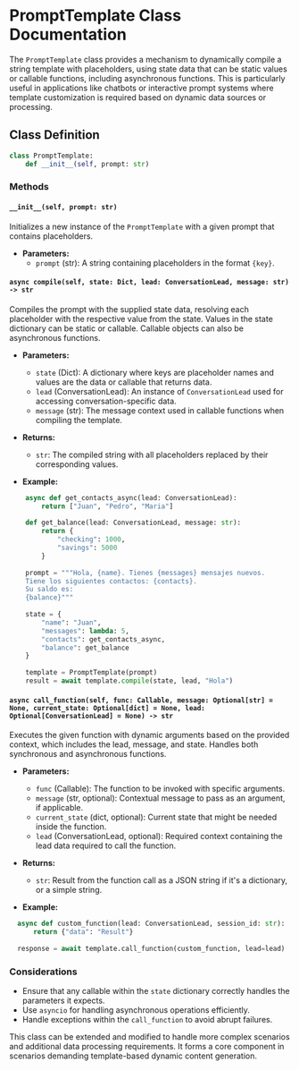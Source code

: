 
# PromptTemplate Class Documentation

The `PromptTemplate` class provides a mechanism to dynamically compile a string template with placeholders, using state data that can be static values or callable functions, including asynchronous functions. This is particularly useful in applications like chatbots or interactive prompt systems where template customization is required based on dynamic data sources or processing.

## Class Definition

```python
class PromptTemplate:
    def __init__(self, prompt: str)
```

### Methods

#### `__init__(self, prompt: str)`

Initializes a new instance of the `PromptTemplate` with a given prompt that contains placeholders.

- **Parameters:**
  - `prompt` (str): A string containing placeholders in the format `{key}`.

#### `async compile(self, state: Dict, lead: ConversationLead, message: str) -> str`

Compiles the prompt with the supplied state data, resolving each placeholder with the respective value from the state. Values in the state dictionary can be static or callable. Callable objects can also be asynchronous functions.

- **Parameters:**
  - `state` (Dict): A dictionary where keys are placeholder names and values are the data or callable that returns data.
  - `lead` (ConversationLead): An instance of `ConversationLead` used for accessing conversation-specific data.
  - `message` (str): The message context used in callable functions when compiling the template.

- **Returns:**
  - `str`: The compiled string with all placeholders replaced by their corresponding values.

- **Example:**
  
```python
    async def get_contacts_async(lead: ConversationLead):
        return ["Juan", "Pedro", "Maria"]
    
    def get_balance(lead: ConversationLead, message: str):
        return {
            "checking": 1000,
            "savings": 5000
        }
    
    prompt = """Hola, {name}. Tienes {messages} mensajes nuevos.
    Tiene los siguientes contactos: {contacts}.
    Su saldo es: 
    {balance}"""
    
    state = {
        "name": "Juan",
        "messages": lambda: 5,
        "contacts": get_contacts_async,
        "balance": get_balance
    }
    
    template = PromptTemplate(prompt)
    result = await template.compile(state, lead, "Hola")
  ```

#### `async call_function(self, func: Callable, message: Optional[str] = None, current_state: Optional[dict] = None, lead: Optional[ConversationLead] = None) -> str`

Executes the given function with dynamic arguments based on the provided context, which includes the lead, message, and state. Handles both synchronous and asynchronous functions. 

- **Parameters:**
  - `func` (Callable): The function to be invoked with specific arguments.
  - `message` (str, optional): Contextual message to pass as an argument, if applicable.
  - `current_state` (dict, optional): Current state that might be needed inside the function.
  - `lead` (ConversationLead, optional): Required context containing the lead data required to call the function.

- **Returns:**
  - `str`: Result from the function call as a JSON string if it's a dictionary, or a simple string.

- **Example:**
  
```python
  async def custom_function(lead: ConversationLead, session_id: str):
      return {"data": "Result"}
  
  response = await template.call_function(custom_function, lead=lead)
```

### Considerations

- Ensure that any callable within the `state` dictionary correctly handles the parameters it expects.
- Use `asyncio` for handling asynchronous operations efficiently.
- Handle exceptions within the `call_function` to avoid abrupt failures.

This class can be extended and modified to handle more complex scenarios and additional data processing requirements. It forms a core component in scenarios demanding template-based dynamic content generation. 
